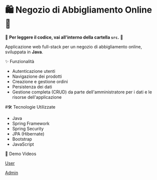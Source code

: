 # 🛍️ Negozio di Abbigliamento Online 👕

🔴 **Per leggere il codice, vai all'interno della cartella `src`.** 🔴

Applicazione web full-stack per un negozio di abbigliamento online, sviluppata in **Java**.


 
 
 
 
 
 
 
 ✨ Funzionalità

- Autenticazione utenti
- Navigazione dei prodotti
- Creazione e gestione ordini
- Persistenza dei dati
- Gestione completa (CRUD) da parte dell'amministratore per i dati e le risorse dell'applicazione

#🛠️ Tecnologie Utilizzate

- Java
- Spring Framework
- Spring Security
- JPA (Hibernate)
- Bootstrap
- JavaScript





 🎥 Demo Videos


  [User](https://vimeo.com/1075993637)

 
  [Admin](https://vimeo.com/1076027145)


